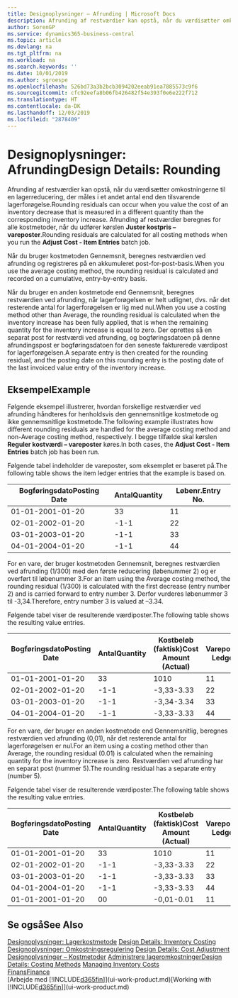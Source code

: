 ```yaml
---
title: Designoplysninger – Afrunding | Microsoft Docs
description: Afrunding af restværdier kan opstå, når du værdisætter omkostningerne til en lagerreducering, der måles i et andet antal end den tilsvarende lagerforøgelse. Afrunding af restværdier beregnes for alle kostmetoder, når du udfører kørslen **Juster kostpris – vareposter**.
author: SorenGP
ms.service: dynamics365-business-central
ms.topic: article
ms.devlang: na
ms.tgt_pltfrm: na
ms.workload: na
ms.search.keywords: ''
ms.date: 10/01/2019
ms.author: sgroespe
ms.openlocfilehash: 526bd73a3b2bcb3094202eeab91ea7885573c9f6
ms.sourcegitcommit: cfc92eefa8b06fb426482f54e393f0e6e222f712
ms.translationtype: HT
ms.contentlocale: da-DK
ms.lasthandoff: 12/03/2019
ms.locfileid: "2878409"
---
```

# <a name="design-details-rounding"></a><span data-ttu-id="f652d-104">Designoplysninger: Afrunding</span><span class="sxs-lookup"><span data-stu-id="f652d-104">Design Details: Rounding</span></span>
<span data-ttu-id="f652d-105">Afrunding af restværdier kan opstå, når du værdisætter omkostningerne til en lagerreducering, der måles i et andet antal end den tilsvarende lagerforøgelse.</span><span class="sxs-lookup"><span data-stu-id="f652d-105">Rounding residuals can occur when you value the cost of an inventory decrease that is measured in a different quantity than the corresponding inventory increase.</span></span> <span data-ttu-id="f652d-106">Afrunding af restværdier beregnes for alle kostmetoder, når du udfører kørslen **Juster kostpris – vareposter**.</span><span class="sxs-lookup"><span data-stu-id="f652d-106">Rounding residuals are calculated for all costing methods when you run the **Adjust Cost - Item Entries** batch job.</span></span>  

 <span data-ttu-id="f652d-107">Når du bruger kostmetoden Gennemsnit, beregnes restværdien ved afrunding og registreres på en akkumuleret post-for-post-basis.</span><span class="sxs-lookup"><span data-stu-id="f652d-107">When you use the average costing method, the rounding residual is calculated and recorded on a cumulative, entry-by-entry basis.</span></span>  

 <span data-ttu-id="f652d-108">Når du bruger en anden kostmetode end Gennemsnit, beregnes restværdien ved afrunding, når lagerforøgelsen er helt udlignet, dvs. når det resterende antal for lagerforøgelsen er lig med nul.</span><span class="sxs-lookup"><span data-stu-id="f652d-108">When you use a costing method other than Average, the rounding residual is calculated when the inventory increase has been fully applied, that is when the remaining quantity for the inventory increase is equal to zero.</span></span> <span data-ttu-id="f652d-109">Der oprettes så en separat post for restværdi ved afrunding, og bogføringsdatoen på denne afrundingspost er bogføringsdatoen for den seneste fakturerede værdipost for lagerforøgelsen.</span><span class="sxs-lookup"><span data-stu-id="f652d-109">A separate entry is then created for the rounding residual, and the posting date on this rounding entry is the posting date of the last invoiced value entry of the inventory increase.</span></span>  

## <a name="example"></a><span data-ttu-id="f652d-110">Eksempel</span><span class="sxs-lookup"><span data-stu-id="f652d-110">Example</span></span>  
 <span data-ttu-id="f652d-111">Følgende eksempel illustrerer, hvordan forskellige restværdier ved afrunding håndteres for henholdsvis den gennemsnitlige kostmetode og ikke gennemsnitlige kostmetode.</span><span class="sxs-lookup"><span data-stu-id="f652d-111">The following example illustrates how different rounding residuals are handled for the average costing method and non-Average costing method, respectively.</span></span> <span data-ttu-id="f652d-112">I begge tilfælde skal kørslen **Reguler kostværdi – vareposter** køres.</span><span class="sxs-lookup"><span data-stu-id="f652d-112">In both cases, the **Adjust Cost - Item Entries** batch job has been run.</span></span>  

 <span data-ttu-id="f652d-113">Følgende tabel indeholder de vareposter, som eksemplet er baseret på.</span><span class="sxs-lookup"><span data-stu-id="f652d-113">The following table shows the item ledger entries that the example is based on.</span></span>  

|<span data-ttu-id="f652d-114">Bogføringsdato</span><span class="sxs-lookup"><span data-stu-id="f652d-114">Posting Date</span></span>|<span data-ttu-id="f652d-115">Antal</span><span class="sxs-lookup"><span data-stu-id="f652d-115">Quantity</span></span>|<span data-ttu-id="f652d-116">Løbenr.</span><span class="sxs-lookup"><span data-stu-id="f652d-116">Entry No.</span></span>|  
|------------------|--------------|---------------|  
|<span data-ttu-id="f652d-117">01-01-20</span><span class="sxs-lookup"><span data-stu-id="f652d-117">01-01-20</span></span>|<span data-ttu-id="f652d-118">3</span><span class="sxs-lookup"><span data-stu-id="f652d-118">3</span></span>|<span data-ttu-id="f652d-119">1</span><span class="sxs-lookup"><span data-stu-id="f652d-119">1</span></span>|  
|<span data-ttu-id="f652d-120">02-01-20</span><span class="sxs-lookup"><span data-stu-id="f652d-120">02-01-20</span></span>|<span data-ttu-id="f652d-121">-1</span><span class="sxs-lookup"><span data-stu-id="f652d-121">-1</span></span>|<span data-ttu-id="f652d-122">2</span><span class="sxs-lookup"><span data-stu-id="f652d-122">2</span></span>|  
|<span data-ttu-id="f652d-123">03-01-20</span><span class="sxs-lookup"><span data-stu-id="f652d-123">03-01-20</span></span>|<span data-ttu-id="f652d-124">-1</span><span class="sxs-lookup"><span data-stu-id="f652d-124">-1</span></span>|<span data-ttu-id="f652d-125">3</span><span class="sxs-lookup"><span data-stu-id="f652d-125">3</span></span>|  
|<span data-ttu-id="f652d-126">04-01-20</span><span class="sxs-lookup"><span data-stu-id="f652d-126">04-01-20</span></span>|<span data-ttu-id="f652d-127">-1</span><span class="sxs-lookup"><span data-stu-id="f652d-127">-1</span></span>|<span data-ttu-id="f652d-128">4</span><span class="sxs-lookup"><span data-stu-id="f652d-128">4</span></span>|  

 <span data-ttu-id="f652d-129">For en vare, der bruger kostmetoden Gennemsnit, beregnes restværdien ved afrunding (1/300) med den første reducering (løbenummer 2) og er overført til løbenummer 3.</span><span class="sxs-lookup"><span data-stu-id="f652d-129">For an item using the Average costing method, the rounding residual (1/300) is calculated with the first decrease (entry number 2) and is carried forward to entry number 3.</span></span> <span data-ttu-id="f652d-130">Derfor vurderes løbenummer 3 til -3,34.</span><span class="sxs-lookup"><span data-stu-id="f652d-130">Therefore, entry number 3 is valued at –3.34.</span></span>  

 <span data-ttu-id="f652d-131">Følgende tabel viser de resulterende værdiposter.</span><span class="sxs-lookup"><span data-stu-id="f652d-131">The following table shows the resulting value entries.</span></span>  

|<span data-ttu-id="f652d-132">Bogføringsdato</span><span class="sxs-lookup"><span data-stu-id="f652d-132">Posting Date</span></span>|<span data-ttu-id="f652d-133">Antal</span><span class="sxs-lookup"><span data-stu-id="f652d-133">Quantity</span></span>|<span data-ttu-id="f652d-134">Kostbeløb (faktisk)</span><span class="sxs-lookup"><span data-stu-id="f652d-134">Cost Amount (Actual)</span></span>|<span data-ttu-id="f652d-135">Varepostløbenr.</span><span class="sxs-lookup"><span data-stu-id="f652d-135">Item Ledger Entry No.</span></span>|<span data-ttu-id="f652d-136">Løbenr.</span><span class="sxs-lookup"><span data-stu-id="f652d-136">Entry No.</span></span>|  
|------------------|--------------|----------------------------|---------------------------|---------------|  
|<span data-ttu-id="f652d-137">01-01-20</span><span class="sxs-lookup"><span data-stu-id="f652d-137">01-01-20</span></span>|<span data-ttu-id="f652d-138">3</span><span class="sxs-lookup"><span data-stu-id="f652d-138">3</span></span>|<span data-ttu-id="f652d-139">10</span><span class="sxs-lookup"><span data-stu-id="f652d-139">10</span></span>|<span data-ttu-id="f652d-140">1</span><span class="sxs-lookup"><span data-stu-id="f652d-140">1</span></span>|<span data-ttu-id="f652d-141">1</span><span class="sxs-lookup"><span data-stu-id="f652d-141">1</span></span>|  
|<span data-ttu-id="f652d-142">02-01-20</span><span class="sxs-lookup"><span data-stu-id="f652d-142">02-01-20</span></span>|<span data-ttu-id="f652d-143">-1</span><span class="sxs-lookup"><span data-stu-id="f652d-143">-1</span></span>|<span data-ttu-id="f652d-144">-3,33</span><span class="sxs-lookup"><span data-stu-id="f652d-144">-3.33</span></span>|<span data-ttu-id="f652d-145">2</span><span class="sxs-lookup"><span data-stu-id="f652d-145">2</span></span>|<span data-ttu-id="f652d-146">2</span><span class="sxs-lookup"><span data-stu-id="f652d-146">2</span></span>|  
|<span data-ttu-id="f652d-147">03-01-20</span><span class="sxs-lookup"><span data-stu-id="f652d-147">03-01-20</span></span>|<span data-ttu-id="f652d-148">-1</span><span class="sxs-lookup"><span data-stu-id="f652d-148">-1</span></span>|<span data-ttu-id="f652d-149">-3,34</span><span class="sxs-lookup"><span data-stu-id="f652d-149">-3.34</span></span>|<span data-ttu-id="f652d-150">3</span><span class="sxs-lookup"><span data-stu-id="f652d-150">3</span></span>|<span data-ttu-id="f652d-151">3</span><span class="sxs-lookup"><span data-stu-id="f652d-151">3</span></span>|  
|<span data-ttu-id="f652d-152">04-01-20</span><span class="sxs-lookup"><span data-stu-id="f652d-152">04-01-20</span></span>|<span data-ttu-id="f652d-153">-1</span><span class="sxs-lookup"><span data-stu-id="f652d-153">-1</span></span>|<span data-ttu-id="f652d-154">-3,33</span><span class="sxs-lookup"><span data-stu-id="f652d-154">-3.33</span></span>|<span data-ttu-id="f652d-155">4</span><span class="sxs-lookup"><span data-stu-id="f652d-155">4</span></span>|<span data-ttu-id="f652d-156">4</span><span class="sxs-lookup"><span data-stu-id="f652d-156">4</span></span>|  

 <span data-ttu-id="f652d-157">For en vare, der bruger en anden kostmetode end Gennemsnitlig, beregnes restværdien ved afrunding (0,01), når det resterende antal for lagerforøgelsen er nul.</span><span class="sxs-lookup"><span data-stu-id="f652d-157">For an item using a costing method other than Average, the rounding residual (0.01) is calculated when the remaining quantity for the inventory increase is zero.</span></span> <span data-ttu-id="f652d-158">Restværdien ved afrunding har en separat post (nummer 5).</span><span class="sxs-lookup"><span data-stu-id="f652d-158">The rounding residual has a separate entry (number 5).</span></span>  

 <span data-ttu-id="f652d-159">Følgende tabel viser de resulterende værdiposter.</span><span class="sxs-lookup"><span data-stu-id="f652d-159">The following table shows the resulting value entries.</span></span>  

|<span data-ttu-id="f652d-160">Bogføringsdato</span><span class="sxs-lookup"><span data-stu-id="f652d-160">Posting Date</span></span>|<span data-ttu-id="f652d-161">Antal</span><span class="sxs-lookup"><span data-stu-id="f652d-161">Quantity</span></span>|<span data-ttu-id="f652d-162">Kostbeløb (faktisk)</span><span class="sxs-lookup"><span data-stu-id="f652d-162">Cost Amount (Actual)</span></span>|<span data-ttu-id="f652d-163">Varepostløbenr.</span><span class="sxs-lookup"><span data-stu-id="f652d-163">Item Ledger Entry No.</span></span>|<span data-ttu-id="f652d-164">Løbenr.</span><span class="sxs-lookup"><span data-stu-id="f652d-164">Entry No.</span></span>|  
|------------------|--------------|----------------------------|---------------------------|---------------|  
|<span data-ttu-id="f652d-165">01-01-20</span><span class="sxs-lookup"><span data-stu-id="f652d-165">01-01-20</span></span>|<span data-ttu-id="f652d-166">3</span><span class="sxs-lookup"><span data-stu-id="f652d-166">3</span></span>|<span data-ttu-id="f652d-167">10</span><span class="sxs-lookup"><span data-stu-id="f652d-167">10</span></span>|<span data-ttu-id="f652d-168">1</span><span class="sxs-lookup"><span data-stu-id="f652d-168">1</span></span>|<span data-ttu-id="f652d-169">1</span><span class="sxs-lookup"><span data-stu-id="f652d-169">1</span></span>|  
|<span data-ttu-id="f652d-170">02-01-20</span><span class="sxs-lookup"><span data-stu-id="f652d-170">02-01-20</span></span>|<span data-ttu-id="f652d-171">-1</span><span class="sxs-lookup"><span data-stu-id="f652d-171">-1</span></span>|<span data-ttu-id="f652d-172">-3,33</span><span class="sxs-lookup"><span data-stu-id="f652d-172">-3.33</span></span>|<span data-ttu-id="f652d-173">2</span><span class="sxs-lookup"><span data-stu-id="f652d-173">2</span></span>|<span data-ttu-id="f652d-174">2</span><span class="sxs-lookup"><span data-stu-id="f652d-174">2</span></span>|  
|<span data-ttu-id="f652d-175">03-01-20</span><span class="sxs-lookup"><span data-stu-id="f652d-175">03-01-20</span></span>|<span data-ttu-id="f652d-176">-1</span><span class="sxs-lookup"><span data-stu-id="f652d-176">-1</span></span>|<span data-ttu-id="f652d-177">-3,33</span><span class="sxs-lookup"><span data-stu-id="f652d-177">-3.33</span></span>|<span data-ttu-id="f652d-178">3</span><span class="sxs-lookup"><span data-stu-id="f652d-178">3</span></span>|<span data-ttu-id="f652d-179">3</span><span class="sxs-lookup"><span data-stu-id="f652d-179">3</span></span>|  
|<span data-ttu-id="f652d-180">04-01-20</span><span class="sxs-lookup"><span data-stu-id="f652d-180">04-01-20</span></span>|<span data-ttu-id="f652d-181">-1</span><span class="sxs-lookup"><span data-stu-id="f652d-181">-1</span></span>|<span data-ttu-id="f652d-182">-3,33</span><span class="sxs-lookup"><span data-stu-id="f652d-182">-3.33</span></span>|<span data-ttu-id="f652d-183">4</span><span class="sxs-lookup"><span data-stu-id="f652d-183">4</span></span>|<span data-ttu-id="f652d-184">4</span><span class="sxs-lookup"><span data-stu-id="f652d-184">4</span></span>|  
|<span data-ttu-id="f652d-185">01-01-20</span><span class="sxs-lookup"><span data-stu-id="f652d-185">01-01-20</span></span>|<span data-ttu-id="f652d-186">0</span><span class="sxs-lookup"><span data-stu-id="f652d-186">0</span></span>|<span data-ttu-id="f652d-187">-0,01</span><span class="sxs-lookup"><span data-stu-id="f652d-187">-0.01</span></span>|<span data-ttu-id="f652d-188">1</span><span class="sxs-lookup"><span data-stu-id="f652d-188">1</span></span>|<span data-ttu-id="f652d-189">5</span><span class="sxs-lookup"><span data-stu-id="f652d-189">5</span></span>|  

## <a name="see-also"></a><span data-ttu-id="f652d-190">Se også</span><span class="sxs-lookup"><span data-stu-id="f652d-190">See Also</span></span>  
 <span data-ttu-id="f652d-191">[Designoplysninger: Lagerkostmetode](design-details-inventory-costing.md) </span><span class="sxs-lookup"><span data-stu-id="f652d-191">[Design Details: Inventory Costing](design-details-inventory-costing.md) </span></span>  
 <span data-ttu-id="f652d-192">[Designoplysninger: Omkostningsregulering](design-details-cost-adjustment.md) </span><span class="sxs-lookup"><span data-stu-id="f652d-192">[Design Details: Cost Adjustment](design-details-cost-adjustment.md) </span></span>  
 <span data-ttu-id="f652d-193">[Designoplysninger – Kostmetoder](design-details-costing-methods.md) [Administrere lageromkostninger](finance-manage-inventory-costs.md)</span><span class="sxs-lookup"><span data-stu-id="f652d-193">[Design Details: Costing Methods](design-details-costing-methods.md) [Managing Inventory Costs](finance-manage-inventory-costs.md)</span></span>  
 [<span data-ttu-id="f652d-194">Finans</span><span class="sxs-lookup"><span data-stu-id="f652d-194">Finance</span></span>](finance.md)  
 <span data-ttu-id="f652d-195">[Arbejde med [!INCLUDE[d365fin](includes/d365fin_md.md)]](ui-work-product.md)</span><span class="sxs-lookup"><span data-stu-id="f652d-195">[Working with [!INCLUDE[d365fin](includes/d365fin_md.md)]](ui-work-product.md)</span></span>
